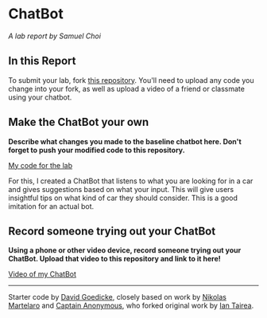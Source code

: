 # ChatBot

*A lab report by Samuel Choi*

## In this Report

To submit your lab, fork [this repository](https://github.com/FAR-Lab/IDD-Fa18-Lab6). You'll need to upload any code you change into your fork, as well as upload a video of a friend or classmate using your chatbot.

## Make the ChatBot your own

**Describe what changes you made to the baseline chatbot here. Don't forget to push your modified code to this repository.**

[My code for the lab](https://github.com/sgc87/IDD-Fa19-Lab6/blob/master/chatServer.js)

For this, I created a ChatBot that listens to what you are looking for in a car and gives suggestions based on what your input. This will give users insightful tips on what kind of car they should consider. This is a good imitation for an actual bot. 

## Record someone trying out your ChatBot

**Using a phone or other video device, record someone trying out your ChatBot. Upload that video to this repository and link to it here!**

[Video of my ChatBot](https://youtu.be/BjYG-BRQmGI)

---
Starter code by [David Goedicke](mailto:da.goedicke@gmail.com), closely based on work by [Nikolas Martelaro](mailto:nmartelaro@gmail.com) and [Captain Anonymous](https://codepen.io/anon/pen/PEVYXz), who forked original work by [Ian Tairea](https://codepen.io/mrtairea/pen/yJapwv).
